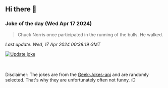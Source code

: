 ## Hi there 👋

### Joke of the day (Wed Apr 17 2024)
<!-- joke -->
>Chuck Norris once participated in the running of the bulls. He walked.
<!-- /joke -->

*Last update: Wed, 17 Apr 2024 00:38:19 GMT*

[![Update joke](https://github.com/nclskfm/nclskfm/actions/workflows/joke.yml/badge.svg)](https://github.com/nclskfm/nclskfm/actions/workflows/joke.yml)

<br><br>
Disclaimer: The jokes are from the [Geek-Jokes-api](https://github.com/sameerkumar18/geek-joke-api) and are randomly selected. That's why they are unfortunately often not funny. :D
